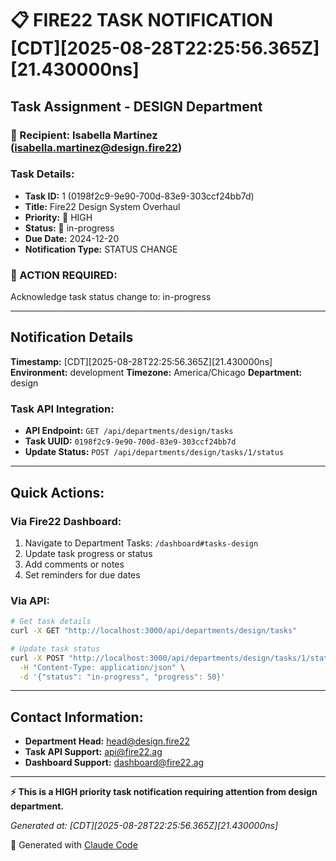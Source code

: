 # 📋 FIRE22 TASK NOTIFICATION [CDT][2025-08-28T22:25:56.365Z][21.430000ns]

## Task Assignment - DESIGN Department

### 📧 Recipient: Isabella Martinez (isabella.martinez@design.fire22)

### Task Details:

- **Task ID:** 1 (0198f2c9-9e90-700d-83e9-303ccf24bb7d)
- **Title:** Fire22 Design System Overhaul
- **Priority:** 🔴 HIGH
- **Status:** 🔄 in-progress
- **Due Date:** 2024-12-20
- **Notification Type:** STATUS CHANGE

### 🎯 ACTION REQUIRED:

Acknowledge task status change to: in-progress

---

## Notification Details

**Timestamp:** [CDT][2025-08-28T22:25:56.365Z][21.430000ns] **Environment:**
development **Timezone:** America/Chicago **Department:** design

### Task API Integration:

- **API Endpoint:** `GET /api/departments/design/tasks`
- **Task UUID:** `0198f2c9-9e90-700d-83e9-303ccf24bb7d`
- **Update Status:** `POST /api/departments/design/tasks/1/status`

---

## Quick Actions:

### Via Fire22 Dashboard:

1. Navigate to Department Tasks: `/dashboard#tasks-design`
2. Update task progress or status
3. Add comments or notes
4. Set reminders for due dates

### Via API:

```bash
# Get task details
curl -X GET "http://localhost:3000/api/departments/design/tasks"

# Update task status
curl -X POST "http://localhost:3000/api/departments/design/tasks/1/status" \
  -H "Content-Type: application/json" \
  -d '{"status": "in-progress", "progress": 50}'
```

---

## Contact Information:

- **Department Head:** head@design.fire22
- **Task API Support:** api@fire22.ag
- **Dashboard Support:** dashboard@fire22.ag

---

**⚡ This is a HIGH priority task notification requiring attention from design
department.**

_Generated at: [CDT][2025-08-28T22:25:56.365Z][21.430000ns]_

🤖 Generated with [Claude Code](https://claude.ai/code)
